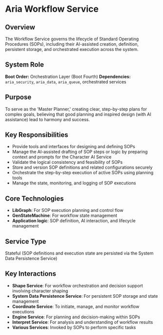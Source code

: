 # Aria Workflow Service

## Overview

The Workflow Service governs the lifecycle of Standard Operating Procedures (SOPs), including their AI-assisted creation, definition, persistent storage, and orchestrated execution across the system.

## System Role

**Boot Order:** Orchestration Layer (Boot Fourth)
**Dependencies:** `aria_security`, `aria_data`, `aria_queue`, orchestrated services

## Purpose

To serve as the 'Master Planner,' creating clear, step-by-step plans for complex goals, believing that good planning and inspired design (with AI assistance) lead to harmony and success.

## Key Responsibilities

- Provide tools and interfaces for designing and defining SOPs
- Manage the AI-assisted drafting of SOP steps or logic by preparing context and prompts for the Character AI Service
- Validate the logical consistency and feasibility of SOPs
- Store and version SOP definitions and related configurations securely
- Orchestrate the step-by-step execution of active SOPs using planning tools
- Manage the state, monitoring, and logging of SOP executions

## Core Technologies

- **LibGraph**: For SOP execution planning and control flow
- **GenStateMachine**: For workflow state management
- **Application logic**: SOP definition, AI interaction, and lifecycle management

## Service Type

Stateful (SOP definitions and execution state are persisted via the System Data Persistence Service)

## Key Interactions

- **Shape Service**: For workflow orchestration and decision support involving character shaping
- **System Data Persistence Service**: For persistent SOP storage and state management
- **Coordinate Service**: To initiate, manage, and monitor workflow executions
- **Engine Service**: For planning and decision-making within SOPs
- **Interpret Service**: For analysis and understanding of workflow results
- **Various Services**: Invoked by SOPs to perform specific tasks